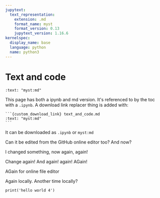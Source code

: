 ```yaml
---
jupytext:
  text_representation:
    extension: .md
    format_name: myst
    format_version: 0.13
    jupytext_version: 1.16.6
kernelspec:
  display_name: base
  language: python
  name: python3
---
```


# Text and code

```{custom_download_link} text_and_code.md
:text: "myst:md"
```

This page has both a ipynb and md version. It's referenced to by the toc with a `.ipynb`. A download link replacer thing is added with:

````
```{custom_download_link} text_and_code.md
:text: "myst:md"
```
````

It can be downloaded as `.ipynb` or `myst:md`

Can it be edited from the GitHub online editor too? And now?

I changed something, now again, again!

Change again! And again! again! AGain!

AGain for online file editor

Again locally. Another time locally?

```{code-cell} ipython3
print('hello world 4')
```
